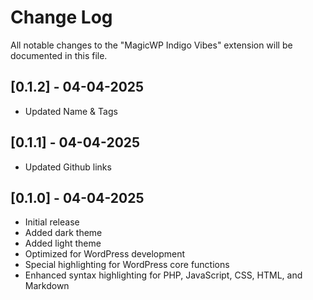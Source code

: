 # Change Log

All notable changes to the "MagicWP Indigo Vibes" extension will be documented in this file.

## [0.1.2] - 04-04-2025
- Updated Name & Tags

## [0.1.1] - 04-04-2025
- Updated Github links

## [0.1.0] - 04-04-2025

- Initial release
- Added dark theme
- Added light theme
- Optimized for WordPress development
- Special highlighting for WordPress core functions
- Enhanced syntax highlighting for PHP, JavaScript, CSS, HTML, and Markdown